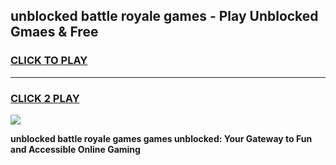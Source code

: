 
## unblocked battle royale games - Play Unblocked Gmaes & Free
<h3>
<a href="https://premium.freeplayer.one?title=unblocked_battle_royale_games&ref=19F">CLICK TO PLAY</a></h3>
<hr>

<h3>
<a href="https://premium.freeplayer.one?title=unblocked_battle_royale_games&ref=19F">CLICK 2 PLAY</a>
  
</h3>

<a href="https://premium.freeplayer.one?title=unblocked_battle_royale_games&ref=19F/"><img src="https://clearcache.store/games.png"></a>


**unblocked battle royale games games unblocked: Your Gateway to Fun and Accessible Online Gaming**
